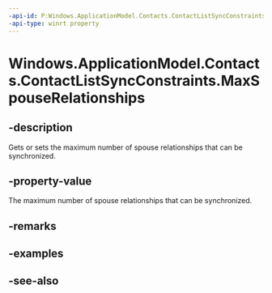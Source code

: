 ```yaml
---
-api-id: P:Windows.ApplicationModel.Contacts.ContactListSyncConstraints.MaxSpouseRelationships
-api-type: winrt property
---
```


<!-- Property syntax
public Windows.Foundation.IReference<int> MaxSpouseRelationships { get;  set; }
-->

# Windows.ApplicationModel.Contacts.ContactListSyncConstraints.MaxSpouseRelationships

## -description
Gets or sets the maximum number of spouse relationships that can be synchronized.

## -property-value
The maximum number of spouse relationships that can be synchronized.

## -remarks

## -examples

## -see-also

